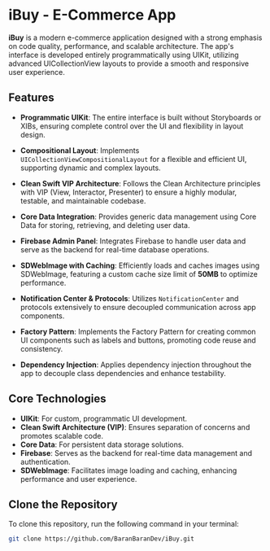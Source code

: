 # iBuy - E-Commerce App

**iBuy** is a modern e-commerce application designed with a strong emphasis on code quality, performance, and scalable architecture. The app's interface is developed entirely programmatically using UIKit, utilizing advanced UICollectionView layouts to provide a smooth and responsive user experience.

## Features

- **Programmatic UIKit**: The entire interface is built without Storyboards or XIBs, ensuring complete control over the UI and flexibility in layout design.
  
- **Compositional Layout**: Implements `UICollectionViewCompositionalLayout` for a flexible and efficient UI, supporting dynamic and complex layouts.
  
- **Clean Swift VIP Architecture**: Follows the Clean Architecture principles with VIP (View, Interactor, Presenter) to ensure a highly modular, testable, and maintainable codebase.
  
- **Core Data Integration**: Provides generic data management using Core Data for storing, retrieving, and deleting user data.
  
- **Firebase Admin Panel**: Integrates Firebase to handle user data and serve as the backend for real-time database operations.
  
- **SDWebImage with Caching**: Efficiently loads and caches images using SDWebImage, featuring a custom cache size limit of **50MB** to optimize performance.
  
- **Notification Center & Protocols**: Utilizes `NotificationCenter` and protocols extensively to ensure decoupled communication across app components.
  
- **Factory Pattern**: Implements the Factory Pattern for creating common UI components such as labels and buttons, promoting code reuse and consistency.
  
- **Dependency Injection**: Applies dependency injection throughout the app to decouple class dependencies and enhance testability.

## Core Technologies

- **UIKit**: For custom, programmatic UI development.
- **Clean Swift Architecture (VIP)**: Ensures separation of concerns and promotes scalable code.
- **Core Data**: For persistent data storage solutions.
- **Firebase**: Serves as the backend for real-time data management and authentication.
- **SDWebImage**: Facilitates image loading and caching, enhancing performance and user experience.

## Clone the Repository

To clone this repository, run the following command in your terminal:

```bash
git clone https://github.com/BaranBaranDev/iBuy.git
